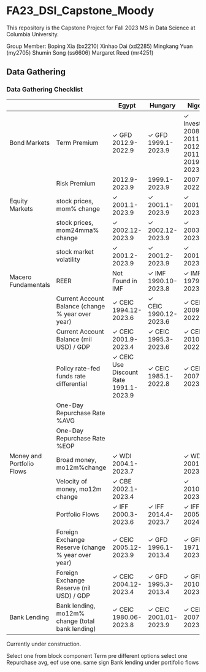 # FA23_DSI_Capstone_Moody

This repository is the Capstone Project for Fall 2023 MS in Data Science at Columbia University.

Group Member:
Boping Xia (bx2210)
Xinhao Dai (xd2285)
Mingkang Yuan (my2705)
Shumin Song (ss6606)
Margaret Reed (mr4251)

## Data Gathering
### Data Gathering Checklist


|                           |                                                  | Egypt     | Hungary   | Nigeria | Poland | Romania |
|---------------------------|--------------------------------------------------|-----------|-----------|---------|--------|---------|
| Bond Markets              | Term Premium                                      |✓ GFD</br>2012.9-2022.9| ✓ GFD</br>1999.1-2023.9|✓ Investing</br>2008.01-2011.07</br>2012.07-20117.10</br>2019.07-2023.09|✓ GFD</br>2003.12-2023.3|✓ GFD</br>2008.1-2022.9|
|                           | Risk Premium                                      |2012.9-2023.9|1999.1-2023.9|2007.12-2022.9|1999.5-2023.3|2001.12-2023.6|
| Equity Markets            | stock prices, mom% change                         |✓ 2001.1-2023.9|✓ 2001.1-2023.9|✓ 2001.2-2023.9|✓ 2001.1-2023.9 |✓ 2003.2-2023.9|
|                           | stock prices, mom24mma% change                    |✓ 2002.12-2023.9|✓ 2002.12-2023.9|✓ 2003.1-2023.9|✓ 2002.12-2023.9|✓ 2005.1-2023.9|
|                           | stock market volatility                           |✓ 2001.2-2023.9|✓ 2001.2-2023.9 |✓ 2001.2-2023.9|✓ 2001.2-2023.9 |✓ 2003.3-2023.9|
| Macero Fundamentals       | REER                                              | Not Found in IMF|✓ IMF</br>1990.10-2023.8|✓ IMF</br>1979.12-2023.8|✓ IMF</br>1990.10-2023.8|✓ IMF</br>1990.10-2023.8|
|                           | Current Account Balance (change % year over year) |✓ CEIC</br>1994.12-2023.6|✓</br>CEIC 1990.12-2023.6|✓ CEIC</br>2009.3-2022.12|✓ CEIC</br>2001.3-2023.6|✓ CEIC</br>2003.9-2023.6|
|                           | Current Account Balance (mil USD) / GDP           |✓ CEIC</br>2001.9-2023.4|✓ CEIC</br> 1995.3-2023.6|✓ CEIC </br>2010.3-2022.12|✓ CEIC </br>2022.3-2023.6|✓ CEIC </br>2022.9-2023.6|
|                           | Policy rate-fed funds rate differential           |✓ CEIC</br>Use Discount Rate</br>1991.1-2023.9|✓ CEIC</br>1985.1-2022.8|✓ CEIC</br>2007.1-2023.4|✓ CEIC</br>1998.1-2022.8|✓ CEIC</br>1993.12-2022.08|
|                           | One-Day Repurchase Rate %AVG                      |           |           |         |        |         |
|                           | One-Day Repurchase Rate %EOP                      |           |           |         |        |         |
| Money and Portfolio Flows | Broad money, mo12m%change                         | ✓ WDI</br>2004.1-2023.7 | | ✓ WDI</br>2001.12-2023.4| ✓ IMF</br>2004.3-2023.7| ✓ IMF</br>2001.12-2023.8|
|                           | Velocity of money, mo12m change                   | ✓ CBE 2002.1-2023.4 | | ✓ 2010.3-2023.4 | ✓ 2004.3-2023.6 | ✓ 2001.12-2023.6 |
|                           | Portfolio Flows                                   | ✓ IFF 2000.3-2023.6 | ✓ IFF 2014.4-2023.7|✓ IFF 2005.3-2024.12 |✓ IFF 2000.1-2023.7 |✓ IFF 2005.1-2023.7 |
|                           | Foreign Exchange Reserve (change % year over year)|✓ CEIC</br>2005.12-2023.9|✓ GFD</br>1996.1-2013.4|✓ GFD</br>1971.1-2023.5|✓ GFD</br>2001.1-2013.5|✓ GFD</br>1996.8-2013.4|
|                           | Foreign Exchange Reserve (nil USD) / GDP          |✓ CEIC</br>2004.12-2023.4|✓ GFD</br>1995.3-2013.4|✓ GFD</br>2010.3-2023.5|✓ GFD</br>2002.3-2013.5|✓ GFD</br>1995.8-2013.4|
|   Bank Lending            | Bank lending, mo12m% change (total bank lending)  |✓ CEIC</br>1980.06-2023.8 |✓ CEIC</br>2001.01-2023.9|✓ CEIC</br>2007.01-2023.8|✓ CEIC</br>2006.01-2023.8|✓ CEIC</br>2006.12-2023.8|
    




Currently under construction.

Select one from block component
Term pre different options select one
Repurchase avg, eof use one.
same sign
Bank lending under portifolio flows
